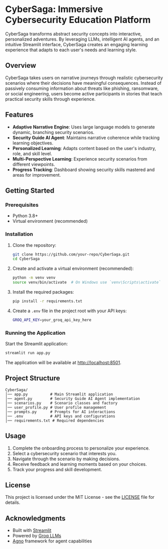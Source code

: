 # CyberSaga: Immersive Cybersecurity Education Platform

CyberSaga transforms abstract security concepts into interactive, personalized adventures. By leveraging LLMs, intelligent AI agents, and an intuitive Streamlit interface, CyberSaga creates an engaging learning experience that adapts to each user's needs and learning style.

## Overview
CyberSaga takes users on narrative journeys through realistic cybersecurity scenarios where their decisions have meaningful consequences. Instead of passively consuming information about threats like phishing, ransomware, or social engineering, users become active participants in stories that teach practical security skills through experience.

## Features
- **Adaptive Narrative Engine**: Uses large language models to generate dynamic, branching security scenarios.
- **Security Guide AI Agent**: Maintains narrative coherence while tracking learning objectives.
- **Personalized Learning**: Adapts content based on the user's industry, role, and skill level.
- **Multi-Perspective Learning**: Experience security scenarios from different viewpoints.
- **Progress Tracking**: Dashboard showing security skills mastered and areas for improvement.

## Getting Started

### Prerequisites
- Python 3.8+
- Virtual environment (recommended)

### Installation
1. Clone the repository:
   ```sh
   git clone https://github.com/your-repo/CyberSaga.git
   cd CyberSaga
   ```
2. Create and activate a virtual environment (recommended):
   ```sh
   python -m venv venv
   source venv/bin/activate  # On Windows use `venv\Scripts\activate`
   ```
3. Install the required packages:
   ```sh
   pip install -r requirements.txt
   ```
4. Create a `.env` file in the project root with your API keys:
   ```sh
   GROQ_API_KEY=your_groq_api_key_here
   ```

### Running the Application
Start the Streamlit application:
```sh
streamlit run app.py
```
The application will be available at [http://localhost:8501](http://localhost:8501).

## Project Structure
```
CyberSaga/
│── app.py          # Main Streamlit application
│── agent.py        # Security Guide AI Agent implementation
│── scenarios.py    # Scenario classes and factory
│── user_profile.py # User profile management
│── prompts.py      # Prompts for AI interactions
│── .env            # API keys and configurations
│── requirements.txt # Required dependencies
```

## Usage
1. Complete the onboarding process to personalize your experience.
2. Select a cybersecurity scenario that interests you.
3. Navigate through the scenario by making decisions.
4. Receive feedback and learning moments based on your choices.
5. Track your progress and skill development.

## License
This project is licensed under the MIT License - see the [LICENSE](LICENSE) file for details.

## Acknowledgments
- Built with [Streamlit](https://streamlit.io/)
- Powered by [Groq LLMs](https://groq.com/)
- [Agno](https://agno.io/) framework for agent capabilities
